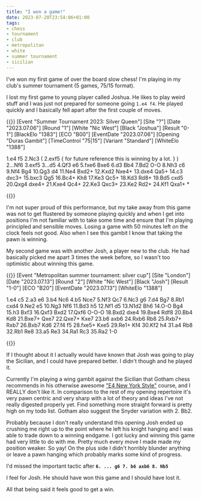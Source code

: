 ```yaml
---
title: "I won a game!"
date: 2023-07-20T23:54:06+01:00
tags:
- chess
- tournament
- club
- metropolitan
- white
- summer tournament
- sicilian
---
```


I've won my first game of over the board slow chess! I'm playing in my club's
summer tournament (5 games, 75/15 format).

I lost my first game to young player called Joshua. He likes to play weird
stuff and I was just not prepared for someone going `1.e4 f4`. He played
quickly and I basically fell apart after the first couple of moves. 

{{<pgn>}}
[Event "Summer Tournament 2023: Silver Queen"]
[Site "?"]
[Date "2023.07.06"]
[Round "1"]
[White "Nic West"]
[Black "Joshua"]
[Result "0-1"]
[BlackElo "1383"]
[ECO "B00"]
[EventDate "2023.07.06"]
[Opening "Duras Gambit"]
[TimeControl "75|15"]
[Variant "Standard"]
[WhiteElo "1388"]

1.e4 f5 2.Nc3 ( 2.exf5 { for future reference this is winning by a lot. } )
2...Nf6 3.exf5 3...d5 4.Qf3 e6 5.fxe6 Bxe6 6.d3 Bb4 7.Bd2 O-O 8.Nh3 c6
9.Nf4 Bg4 10.Qg3 d4 11.Ne4 Bxd2+ 12.Kxd2 Nxe4+ 13.dxe4 Qa5+ 14.c3 dxc3+
15.bxc3 Qg5 16.Bc4+ Kh8 17.Ke3 Qc5+ 18.Kd3 Rd8+ 19.Bd5 cxd5 20.Qxg4 dxe4+
21.Kxe4 Qc4+ 22.Ke3 Qxc3+ 23.Ke2 Rd2+ 24.Kf1 Qxa1+ *


{{</pgn>}}

I'm not super proud of this performance, but my take away from this game was
not to get flustered by someone playing quickly and when I get into positions
I'm not familiar with to take some time and ensure that I'm playing principled
and sensible moves. Losing a game with 50 minutes left on the clock feels not
good. Also when I see this gambit I know that taking the pawn is winning.

My second game was with another Josh, a player new to the club. He had
basically picked me apart 3 times the week before, so I wasn't too optimistic
about winning this game.

{{<pgn>}}
[Event "Metropolitan summer tournament: silver cup"]
[Site "London"]
[Date "2023.07.13"]
[Round "2"]
[White "Nic West"]
[Black "Josh"]
[Result "1-0"]
[ECO "B20"]
[EventDate "2023.07.13"]
[WhiteElo "1388"]

1.e4 c5 2.a3 e6 3.b4 Nc6 4.b5 Nce7 5.Nf3 Qc7 6.Nc3 g6 7.d4 Bg7 8.Rb1 cxd4
9.Ne2 e5 10.Ng3 Nf6 11.Bd3 h5 12.Nf1 d5 13.N1d2 Bh6 14.O-O Bg4 15.h3 Bxf3
16.Qxf3 Bxd2 17.Qxf6 O-O-O 18.Bxd2 dxe4 19.Bxe4 Rdf8 20.Bb4 Kd8 21.Bxe7+ Qxe7
22.Qxe7+ Kxe7 23.b6 axb6 24.Rxb6 Rb8 25.Rxb7+ Rxb7 26.Bxb7 Kd6 27.f4 f5
28.fxe5+ Kxe5 29.Re1+ Kf4 30.Kf2 h4 31.a4 Rb8 32.Rb1 Re8 33.a5 Re3 34.Ra1 Rc3
35.Ra2 1-0

{{</pgn>}}

If I thought about it I actually would have known that Josh was going to play
the Sicilian, and I could have prepared better. I didn't though and he played
it.

Currently I'm playing a wing gambit against the Sicilian that Gotham chess
recommends in his otherwise awesome ["E4 New York
Style"](https://chessly.com/courses/812a7981-0439-4de4-a86b-35b9833eea25)
course, and I REALLY don't like it. In comparison to the rest of my opening
repertoire it's very pawn centric and very sharp with a lot of theory and
ideas I've not really digested properly yet. Find something more straight
forward is pretty high on my todo list. Gotham also suggest the Snyder
variation with 2. Bb2.

Probably because I don't really understand this opening Josh ended up crushing
me right up to the point where he left his knight hanging and I was able to
trade down to a winning endgame. I got lucky and winning this game had very
little to do with me. Pretty much every move I made made my position weaker.
So yay! On the plus side I didn't horribly blunder anything or leave a pawn
hanging which probably marks some kind of progress. 

I'd missed the important tactic after **`6. ... g6 7. b6 axb6 8. Nb5`**

I feel for Josh. He should have won this game and I should have lost it.

All that being said it feels good to get a win.
